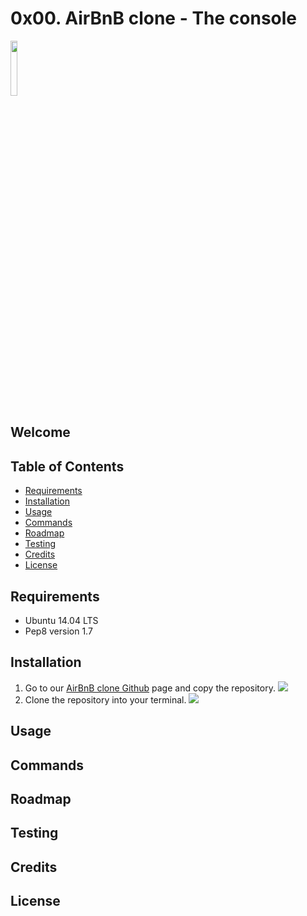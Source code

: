 # 0x00. AirBnB clone - The console

<img src="https://s3.amazonaws.com/intranet-projects-files/holbertonschool-higher-level_programming+/263/HBTN-hbnb-Final.png" style="height:15%;width:15%" />

## Welcome

## Table of Contents
* [Requirements](#requirements)
* [Installation](#installation)
* [Usage](#usage)
* [Commands](#commands)
* [Roadmap](#roadmap)
* [Testing](#testing)
* [Credits](#credits)
* [License](#license)

## Requirements
* Ubuntu 14.04 LTS
* Pep8 version 1.7

## Installation
1. Go to our [AirBnB clone Github](https://github.com/srinitude/AirBnB_clone) page and copy the repository.
![](https://thumbs.gfycat.com/RelievedCourageousAmoeba-size_restricted.gif)
2. Clone the repository into your terminal.
![](https://thumbs.gfycat.com/MixedIdealLeech-size_restricted.gif)

## Usage


## Commands

## Roadmap

## Testing

## Credits

## License
